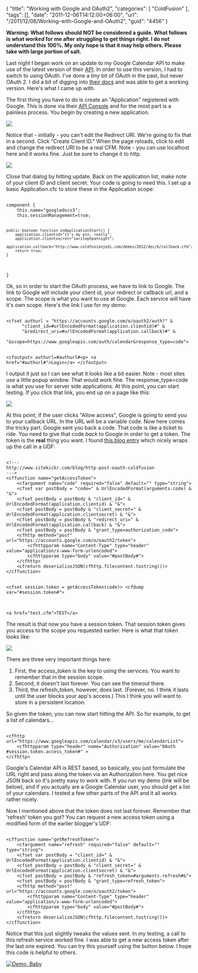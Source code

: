 {
	"title": "Working with Google and OAuth2",
	"categories": [
		"ColdFusion"
	],
	"tags": [],
	"date": "2011-12-06T14:12:00+06:00",
	"url": "/2011/12/06/Working-with-Google-and-OAuth2",
	"guid": "4456"
}

<b>Warning: What follows should NOT be considered a guide. What follows is what <i>worked</i> for me after struggling to get things right. I do not understand this 100%. My only hope is that it may help others. Please take with large portion of salt.</b>

<p/>

Last night I began work on an update to my Google Calendar API to make use of the latest version of their <a href="http://code.google.com/apis/calendar/v3/getting_started.html">API</a>. In order to use this version, I had to switch to using OAuth. I've done a <i>tiny</i> bit of OAuth in the past, but never OAuth 2. I did a bit of digging into <a href="http://code.google.com/apis/accounts/docs/OAuth2.html">their docs</a> and was able to get a working version. Here's what I came up with.

<p>
<!--more-->
The first thing you have to do is create an "Application" registered with Google. This is done via their <a href="https://code.google.com/apis/console#access">API Console</a> and for the most part is a painless process. You begin by creating a new application.

<p>

<img src="http://www.raymondcamden.com/images/ScreenClip244.png" />

<p>

Notice that - initially - you can't edit the Redirect URI. We're going to fix that in a second. Click "Create Client ID." When the page reloads, click to edit and change the redirect URI to be a real CFM. Note - you can use localhost here and it works fine. Just be sure to change it to http.

<p>

<img src="http://www.coldfusionjedi.com/images/ScreenClip245.png" />

<p>

Close that dialog by hitting update. Back on the application list, make note of your client ID and client secret. Your code is going to need this. I set up a basic Application.cfc to store these in the Application scope:

<p>

<code>
component {
	this.name="googledocs3";
	this.sessionManagement=true;

	public boolean function onApplicationStart() {
		application.clientid="it's my pin, really";
		application.clientsecret="iwritephpatnight";
		application.callback="http://www.coldfusionjedi.com/demos/2012/dec/6/callback.cfm";
		return true;
	}

}
</code>

<p>

Ok, so in order to start the OAuth process, we have to link to Google. The link to Google will include your client id, your redirect or callback url, and a scope. The scope is what you want to use at Google. Each service will have it's own scope. Here's the link I use for my demo:

<p>

<code>
&lt;cfset authurl = "https://accounts.google.com/o/oauth2/auth?" & 
	  "client_id=#urlEncodedFormat(application.clientid)#" & 
	  "&redirect_uri=#urlEncodedFormat(application.callback)#" & 
	  "&scope=https://www.googleapis.com/auth/calendar&response_type=code"&gt;

&lt;cfoutput&gt;
authurl=#authurl#&lt;p&gt;
&lt;a href="#authurl#"&gt;Login&lt;/a&gt;
&lt;/cfoutput&gt;
</code>

<p>

I output it just so I can see what it looks like a bit easier. Note - most sites use a little popup window. That would work fine. The response_type=code is what you use for server side applications. At this point, you can start testing. If you click that link, you end up on a page like this:

<p>

<img src="http://www.coldfusionjedi.com/images/ScreenClip246.png" />

<p>

At this point, if the user clicks "Allow access", Google is going to send you to your callback URL. In the URL will be a variable code. Now here comes the tricky part. Google sent you back a code. That code is like a ticket to ride. You need to give that code <i>back</i> to Google in order to get a token. The token is the <b>real</b> thing you want. I found <a href="http://www.sitekickr.com/blog/http-post-oauth-coldfusion/">this blog entry</a> which nicely wraps up the call in a UDF:

<p>

<code>
&lt;!---
http://www.sitekickr.com/blog/http-post-oauth-coldfusion
---&gt;
&lt;cffunction name="getAccessToken"&gt;
    &lt;cfargument name="code" required="false" default="" type="string"&gt;
    &lt;cfset var postBody = "code=" & UrlEncodedFormat(arguments.code) & "&"&gt;
    &lt;cfset postBody = postBody & "client_id=" & UrlEncodedFormat(application.clientid) & "&"&gt;
    &lt;cfset postBody = postBody & "client_secret=" & UrlEncodedFormat(application.clientsecret) & "&"&gt;
    &lt;cfset postBody = postBody & "redirect_uri=" & UrlEncodedFormat(application.callback) & "&"&gt;
    &lt;cfset postBody = postBody & "grant_type=authorization_code"&gt;
    &lt;cfhttp method="post" url="https://accounts.google.com/o/oauth2/token"&gt;
        &lt;cfhttpparam name="Content-Type" type="header" value="application/x-www-form-urlencoded"&gt;
        &lt;cfhttpparam type="body" value="#postBody#"&gt;
    &lt;/cfhttp&gt;
	&lt;cfreturn deserializeJSON(cfhttp.filecontent.tostring())&gt;
&lt;/cffunction&gt;

&lt;cfset session.token = getAccessToken(code)&gt;
&lt;cfdump var="#session.token#"&gt;

&lt;a href="test.cfm"&gt;TEST&lt;/a&gt;
</code>

<p>

The result is that now you have a session token. That session token gives you access to the scope you requested earlier. Here is what that token looks like:

<p>

<img src="http://www.coldfusionjedi.com/images/ScreenClip247.png" />

<p>

There are three very important things here:

<p>

<ol>
<li>First, the access_token is the key to using the services. You want to remember that in the session scope.
<li>Second, it doesn't last forever. You can see the timeout there.
<li>Third, the refresh_token, however, does last. (Forever, no. I think it lasts until the user blocks your app's access.) This I think you will want to store in a persistent location.
</ol>

<p>

So given the token, you can now start hitting the API. So for example, to get a list of calendars...

<p>

<code>
&lt;cfhttp url="https://www.googleapis.com/calendar/v3/users/me/calendarList"&gt;
	&lt;cfhttpparam type="header" name="Authorization" value="OAuth #session.token.access_token#" &gt; 
&lt;/cfhttp&gt;
</code>

<p>

Google's Calendar API is REST based, so basically, you just formulate the URL right and pass along the token via an Authorization here. You get nice JSON back so it's pretty easy to work with. If you run my demo (link will be below), and if you actually are a Google Calendar user, you should get a list of your calendars. I tested a few other parts of the API and it all works rather nicely.

<p>

Now I mentioned above that the token does not last forever. Remember that 'refresh' token you got? You can request a new access token using a modified form of the earlier blogger's UDF:

<p>

<code>
&lt;cffunction name="getRefreshToken"&gt;
    &lt;cfargument name="refresh" required="false" default="" type="string"&gt;
    &lt;cfset var postBody = "client_id=" & UrlEncodedFormat(application.clientid) & "&"&gt;
    &lt;cfset postBody = postBody & "client_secret=" & UrlEncodedFormat(application.clientsecret) & "&"&gt;
	&lt;cfset postBody = postBody & "refresh_token=#arguments.refresh#&"&gt;
    &lt;cfset postBody = postBody & "grant_type=refresh_token"&gt;
    &lt;cfhttp method="post" url="https://accounts.google.com/o/oauth2/token"&gt;
        &lt;cfhttpparam name="Content-Type" type="header" value="application/x-www-form-urlencoded"&gt;
        &lt;cfhttpparam type="body" value="#postBody#"&gt;
    &lt;/cfhttp&gt;
	&lt;cfreturn deserializeJSON(cfhttp.filecontent.tostring())&gt;
&lt;/cffunction&gt;
</code>

<p>

Notice that this just slightly tweaks the values sent. In my testing, a call to this refresh service worked fine. I was able to get a new access token after the last one expired. You can try this yourself using the button below. I hope this code is helpful to others.

<p>

<a href="http://www.coldfusionjedi.com/demos/2011/dec/6/index1.cfm"><img src="http://www.coldfusionjedi.com/images/icon_128.png" title="Demo, Baby" border="0"></a>